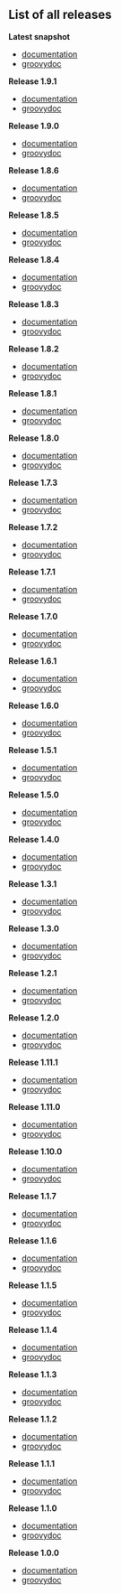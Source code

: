 
## List of all releases ##

**Latest snapshot**
- [documentation](http://badass-runtime-plugin.beryx.org/snapshots/latest)
- [groovydoc](http://badass-runtime-plugin.beryx.org/snapshots/latest/groovydoc)

**Release 1.9.1**
  - [documentation](http://badass-runtime-plugin.beryx.org/releases/1.9.1)
  - [groovydoc](http://badass-runtime-plugin.beryx.org/releases/1.9.1/groovydoc)

**Release 1.9.0**
  - [documentation](http://badass-runtime-plugin.beryx.org/releases/1.9.0)
  - [groovydoc](http://badass-runtime-plugin.beryx.org/releases/1.9.0/groovydoc)

**Release 1.8.6**
  - [documentation](http://badass-runtime-plugin.beryx.org/releases/1.8.6)
  - [groovydoc](http://badass-runtime-plugin.beryx.org/releases/1.8.6/groovydoc)

**Release 1.8.5**
  - [documentation](http://badass-runtime-plugin.beryx.org/releases/1.8.5)
  - [groovydoc](http://badass-runtime-plugin.beryx.org/releases/1.8.5/groovydoc)

**Release 1.8.4**
  - [documentation](http://badass-runtime-plugin.beryx.org/releases/1.8.4)
  - [groovydoc](http://badass-runtime-plugin.beryx.org/releases/1.8.4/groovydoc)

**Release 1.8.3**
  - [documentation](http://badass-runtime-plugin.beryx.org/releases/1.8.3)
  - [groovydoc](http://badass-runtime-plugin.beryx.org/releases/1.8.3/groovydoc)

**Release 1.8.2**
  - [documentation](http://badass-runtime-plugin.beryx.org/releases/1.8.2)
  - [groovydoc](http://badass-runtime-plugin.beryx.org/releases/1.8.2/groovydoc)

**Release 1.8.1**
  - [documentation](http://badass-runtime-plugin.beryx.org/releases/1.8.1)
  - [groovydoc](http://badass-runtime-plugin.beryx.org/releases/1.8.1/groovydoc)

**Release 1.8.0**
  - [documentation](http://badass-runtime-plugin.beryx.org/releases/1.8.0)
  - [groovydoc](http://badass-runtime-plugin.beryx.org/releases/1.8.0/groovydoc)

**Release 1.7.3**
  - [documentation](http://badass-runtime-plugin.beryx.org/releases/1.7.3)
  - [groovydoc](http://badass-runtime-plugin.beryx.org/releases/1.7.3/groovydoc)

**Release 1.7.2**
  - [documentation](http://badass-runtime-plugin.beryx.org/releases/1.7.2)
  - [groovydoc](http://badass-runtime-plugin.beryx.org/releases/1.7.2/groovydoc)

**Release 1.7.1**
  - [documentation](http://badass-runtime-plugin.beryx.org/releases/1.7.1)
  - [groovydoc](http://badass-runtime-plugin.beryx.org/releases/1.7.1/groovydoc)

**Release 1.7.0**
  - [documentation](http://badass-runtime-plugin.beryx.org/releases/1.7.0)
  - [groovydoc](http://badass-runtime-plugin.beryx.org/releases/1.7.0/groovydoc)

**Release 1.6.1**
  - [documentation](http://badass-runtime-plugin.beryx.org/releases/1.6.1)
  - [groovydoc](http://badass-runtime-plugin.beryx.org/releases/1.6.1/groovydoc)

**Release 1.6.0**
  - [documentation](http://badass-runtime-plugin.beryx.org/releases/1.6.0)
  - [groovydoc](http://badass-runtime-plugin.beryx.org/releases/1.6.0/groovydoc)

**Release 1.5.1**
  - [documentation](http://badass-runtime-plugin.beryx.org/releases/1.5.1)
  - [groovydoc](http://badass-runtime-plugin.beryx.org/releases/1.5.1/groovydoc)

**Release 1.5.0**
  - [documentation](http://badass-runtime-plugin.beryx.org/releases/1.5.0)
  - [groovydoc](http://badass-runtime-plugin.beryx.org/releases/1.5.0/groovydoc)

**Release 1.4.0**
  - [documentation](http://badass-runtime-plugin.beryx.org/releases/1.4.0)
  - [groovydoc](http://badass-runtime-plugin.beryx.org/releases/1.4.0/groovydoc)

**Release 1.3.1**
  - [documentation](http://badass-runtime-plugin.beryx.org/releases/1.3.1)
  - [groovydoc](http://badass-runtime-plugin.beryx.org/releases/1.3.1/groovydoc)

**Release 1.3.0**
  - [documentation](http://badass-runtime-plugin.beryx.org/releases/1.3.0)
  - [groovydoc](http://badass-runtime-plugin.beryx.org/releases/1.3.0/groovydoc)

**Release 1.2.1**
  - [documentation](http://badass-runtime-plugin.beryx.org/releases/1.2.1)
  - [groovydoc](http://badass-runtime-plugin.beryx.org/releases/1.2.1/groovydoc)

**Release 1.2.0**
  - [documentation](http://badass-runtime-plugin.beryx.org/releases/1.2.0)
  - [groovydoc](http://badass-runtime-plugin.beryx.org/releases/1.2.0/groovydoc)

**Release 1.11.1**
  - [documentation](http://badass-runtime-plugin.beryx.org/releases/1.11.1)
  - [groovydoc](http://badass-runtime-plugin.beryx.org/releases/1.11.1/groovydoc)

**Release 1.11.0**
  - [documentation](http://badass-runtime-plugin.beryx.org/releases/1.11.0)
  - [groovydoc](http://badass-runtime-plugin.beryx.org/releases/1.11.0/groovydoc)

**Release 1.10.0**
  - [documentation](http://badass-runtime-plugin.beryx.org/releases/1.10.0)
  - [groovydoc](http://badass-runtime-plugin.beryx.org/releases/1.10.0/groovydoc)

**Release 1.1.7**
  - [documentation](http://badass-runtime-plugin.beryx.org/releases/1.1.7)
  - [groovydoc](http://badass-runtime-plugin.beryx.org/releases/1.1.7/groovydoc)

**Release 1.1.6**
  - [documentation](http://badass-runtime-plugin.beryx.org/releases/1.1.6)
  - [groovydoc](http://badass-runtime-plugin.beryx.org/releases/1.1.6/groovydoc)

**Release 1.1.5**
  - [documentation](http://badass-runtime-plugin.beryx.org/releases/1.1.5)
  - [groovydoc](http://badass-runtime-plugin.beryx.org/releases/1.1.5/groovydoc)

**Release 1.1.4**
  - [documentation](http://badass-runtime-plugin.beryx.org/releases/1.1.4)
  - [groovydoc](http://badass-runtime-plugin.beryx.org/releases/1.1.4/groovydoc)

**Release 1.1.3**
  - [documentation](http://badass-runtime-plugin.beryx.org/releases/1.1.3)
  - [groovydoc](http://badass-runtime-plugin.beryx.org/releases/1.1.3/groovydoc)

**Release 1.1.2**
  - [documentation](http://badass-runtime-plugin.beryx.org/releases/1.1.2)
  - [groovydoc](http://badass-runtime-plugin.beryx.org/releases/1.1.2/groovydoc)

**Release 1.1.1**
  - [documentation](http://badass-runtime-plugin.beryx.org/releases/1.1.1)
  - [groovydoc](http://badass-runtime-plugin.beryx.org/releases/1.1.1/groovydoc)

**Release 1.1.0**
  - [documentation](http://badass-runtime-plugin.beryx.org/releases/1.1.0)
  - [groovydoc](http://badass-runtime-plugin.beryx.org/releases/1.1.0/groovydoc)

**Release 1.0.0**
  - [documentation](http://badass-runtime-plugin.beryx.org/releases/1.0.0)
  - [groovydoc](http://badass-runtime-plugin.beryx.org/releases/1.0.0/groovydoc)


